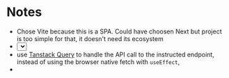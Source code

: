 # Notes

- Chose Vite because this is a SPA. Could have choosen Next but project is too simple for that, it doesn't need its ecosystem
- <select> element needs a value attribute in React to track its value
- use [Tanstack Query](https://tanstack.com/query/latest) to handle the API call to the instructed endpoint, instead of using the browser native fetch with `useEffect`,
-
